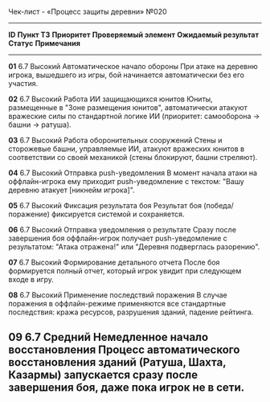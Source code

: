Чек-лист - «Процесс защиты деревни» №020

  -------------------------------------------------------------------------------------------------------------------------------------------------------------------------------------------------------------------------------------------------------------------------
   **ID**   **Пункт ТЗ**   **Приоритет**        **Проверяемый элемент**       **Ожидаемый результат**                                                                                                                                         **Статус**   **Примечания**
  -------- -------------- --------------- ----------------------------------- --------------------------------------------------------------------------------------------------------------------------------------------------------------- ------------ ----------------
   **01**       6.7           Высокий        Автоматическое начало обороны    При атаке на деревню игрока, вышедшего из игры, бой начинается автоматически без его участия.                                                                                

   **02**       6.7           Высокий        Работа ИИ защищающихся юнитов    Юниты, размещенные в \"Зоне размещения юнитов\", автоматически атакуют вражеские силы по стандартной логике ИИ (приоритет: самооборона -\> башни -\> ратуша).                

   **03**       6.7           Высокий      Работа оборонительных сооружений   Стены и сторожевые башни, управляемые ИИ, атакуют вражеских юнитов в соответствии со своей механикой (стены блокируют, башни стреляют).                                      

   **04**       6.7           Высокий          Отправка push-уведомления      В момент начала атаки на оффлайн-игрока ему приходит push-уведомление с текстом: \"Вашу деревню атакует \[никнейм игрока\]\".                                                

   **05**       6.7           Высокий           Фиксация результата боя       Результат боя (победа/поражение) фиксируется системой и сохраняется.                                                                                                         

   **06**       6.7           Высокий      Отправка уведомления о результате  Сразу после завершения боя оффлайн-игрок получает push-уведомление с результатом: \"Атака отражена!\" или \"Деревня подверглась разорению\".                                 

   **07**       6.7           Высокий       Формирование детального отчета    После боя формируется полный отчет, который игрок увидит при следующем входе в игру.                                                                                         

   **08**       6.7           Высокий      Применение последствий поражения   В случае поражения в оффлайн-режиме применяются все стандартные последствия: кража ресурсов, разрушения зданий, падение рейтинга.                                            

   **09**       6.7           Средний      Немедленное начало восстановления  Процесс автоматического восстановления зданий (Ратуша, Шахта, Казармы) запускается сразу после завершения боя, даже пока игрок не в сети.                                    
  -------------------------------------------------------------------------------------------------------------------------------------------------------------------------------------------------------------------------------------------------------------------------
